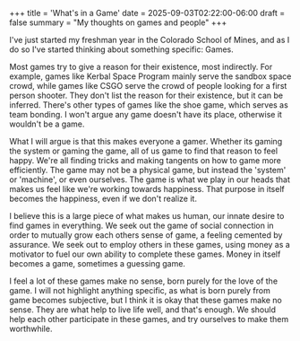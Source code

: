 +++
title = 'What's in a Game'
date = 2025-09-03T02:22:00-06:00
draft = false
summary = "My thoughts on games and people"
+++

I've just started my freshman year in the Colorado School of Mines, and as I do so I've started thinking about something specific: Games.

Most games try to give a reason for their existence, most indirectly. For example, games like Kerbal Space Program mainly serve the sandbox space crowd, while games like CSGO serve the crowd of people looking for a first person shooter. They don't list the reason for their existence, but it can be inferred. There's other types of games like the shoe game, which serves as team bonding. I won't argue any game doesn't have its place, otherwise it wouldn't be a game.

What I will argue is that this makes everyone a gamer. Whether its gaming the system or gaming the game, all of us game to find that reason to feel happy. We're all finding tricks and making tangents on how to game more efficiently. The game may not be a physical game, but instead the 'system' or 'machine', or even ourselves. The game is what we play in our heads that makes us feel like we're working towards happiness. That purpose in itself becomes the happiness, even if we don't realize it.

I believe this is a large piece of what makes us human, our innate desire to find games in everything. We seek out the game of social connection in order to mutually grow each others sense of game, a feeling cemented by assurance. We seek out to employ others in these games, using money as a motivator to fuel our own ability to complete these games. Money in itself becomes a game, sometimes a guessing game.

I feel a lot of these games make no sense, born purely for the love of the game. I will not highlight anything specific, as what is born purely from game becomes subjective, but I think it is okay that these games make no sense. They are what help to live life well, and that's enough. We should help each other participate in these games, and try ourselves to make them worthwhile.